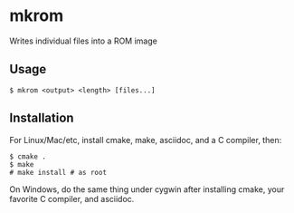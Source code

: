 # mkrom

Writes individual files into a ROM image

## Usage

    $ mkrom <output> <length> [files...]

## Installation

For Linux/Mac/etc, install cmake, make, asciidoc, and a C compiler, then:

    $ cmake .
    $ make
    # make install # as root

On Windows, do the same thing under cygwin after installing cmake, your favorite C compiler, and asciidoc.

